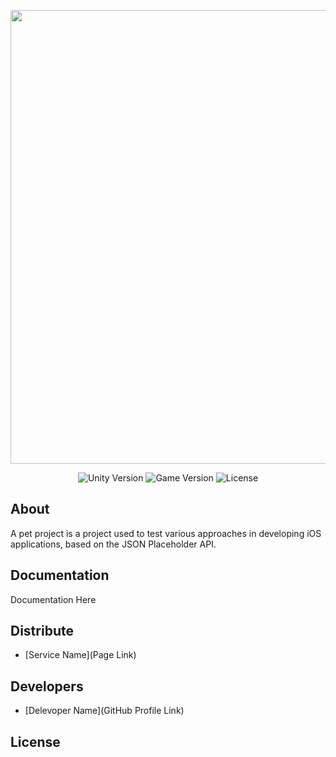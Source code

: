 <p align="center">
      <img src="[Project Logo Url](https://drive.google.com/file/d/1g-N2f2V3hIWWfA_TayOp_SU3UvmPsPCc/view?usp=drive_link)" width="726">
</p>

<p align="center">
   <img src="" alt="Unity Version">
   <img src="" alt="Game Version">
   <img src="" alt="License">
</p>

## About

A pet project is a project used to test various approaches in developing iOS applications, based on the JSON Placeholder API.

## Documentation

Documentation Here

## Distribute

- [Service Name](Page Link)


## Developers

- [Delevoper Name](GitHub Profile Link)

## License
